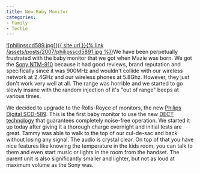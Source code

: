 ```yaml
---
title: New Baby Monitor
categories:
- Family
- Techie
---
```


[![philipsscd589.jpg]({{ site.url }}{% link /assets/posts/2007/philipsscd5891.jpg %})](http://www.consumer.philips.com/consumer/catalog/product.jsp?language=en&country=US&catalogType=CONSUMER&productId=SCD589_54_US_CONSUMER)We have been perpetually frustrated with the baby monitor that we got when Mazie was born. We got the [Sony NTM-910](http://www.sonystyle.com/is-bin/+INTERSHOP.enfinity/eCS/Store/en/-/USD/SY_DisplayProductInformation-Print?ProductSKU=NTM910) because it had good reviews, brand reputation and specifically since it was 900MHz and wouldn't collide with our wireless network at 2.4GHz and our wireless phones at 5.8Ghz. However, they just don't work very well at all. The range was horrible and we started to go slowly insane with the random injection of it's "out of range" beeps at various times.

We decided to upgrade to the Rolls-Royce of monitors, the new [Philips Digital SCD-589](http://www.consumer.philips.com/consumer/catalog/product.jsp?language=en&country=US&catalogType=CONSUMER&productId=SCD589_54_US_CONSUMER). This is the first baby monitor to use the new [DECT technology](http://en.wikipedia.org/wiki/DECT) that guarantees completely noise-free operation. We started it up today after giving it a thorough charge overnight and initial tests are great. Tammy was able to walk to the top of our cul-de-sac and back without losing any signal. The audio is crystal clear. On top of that you have nice features like knowing the temperature in the kids room, you can talk to them and even start music or lights in the room from the handset. The parent unit is also significantly smaller and lighter, but not as loud at maximum volume as the Sony was.
